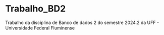 # Trabalho_BD2
Trabalho da disciplina de Banco de dados 2 do semestre 2024.2 da UFF - Universidade Federal Fluminense
